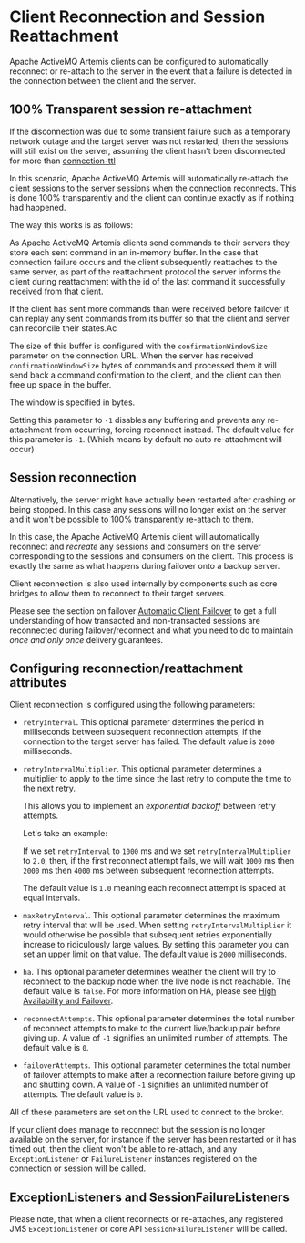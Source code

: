 # Client Reconnection and Session Reattachment

Apache ActiveMQ Artemis clients can be configured to automatically reconnect or
re-attach to the server in the event that a failure is detected in the
connection between the client and the server.

## 100% Transparent session re-attachment

If the disconnection was due to some transient failure such as a temporary
network outage and the target server was not restarted, then the sessions will
still exist on the server, assuming the client hasn't been disconnected for
more than [connection-ttl](connection-ttl.md)

In this scenario, Apache ActiveMQ Artemis will automatically re-attach the
client sessions to the server sessions when the connection reconnects. This is
done 100% transparently and the client can continue exactly as if nothing had
happened.

The way this works is as follows:

As Apache ActiveMQ Artemis clients send commands to their servers they store
each sent command in an in-memory buffer. In the case that connection failure
occurs and the client subsequently reattaches to the same server, as part of
the reattachment protocol the server informs the client during reattachment
with the id of the last command it successfully received from that client.

If the client has sent more commands than were received before failover it can
replay any sent commands from its buffer so that the client and server can
reconcile their states.Ac

The size of this buffer is configured with the `confirmationWindowSize`
parameter on the connection URL. When the server has received
`confirmationWindowSize` bytes of commands and processed them it will send back
a command confirmation to the client, and the client can then free up space in
the buffer.

The window is specified in bytes.

Setting this parameter to `-1` disables any buffering and prevents any
re-attachment from occurring, forcing reconnect instead. The default value for
this parameter is `-1`. (Which means by default no auto re-attachment will
occur)

## Session reconnection

Alternatively, the server might have actually been restarted after crashing or
being stopped. In this case any sessions will no longer exist on the server and
it won't be possible to 100% transparently re-attach to them.

In this case, the Apache ActiveMQ Artemis client will automatically reconnect
and *recreate* any sessions and consumers on the server corresponding to the
sessions and consumers on the client. This process is exactly the same as what
happens during failover onto a backup server.

Client reconnection is also used internally by components such as core bridges
to allow them to reconnect to their target servers.

Please see the section on failover [Automatic Client Failover](ha.md) to get a
full understanding of how transacted and non-transacted sessions are
reconnected during failover/reconnect and what you need to do to maintain *once
and only once* delivery guarantees.

## Configuring reconnection/reattachment attributes

Client reconnection is configured using the following parameters:

- `retryInterval`. This optional parameter determines the period in
  milliseconds between subsequent reconnection attempts, if the connection to
  the target server has failed. The default value is `2000` milliseconds.

- `retryIntervalMultiplier`. This optional parameter determines a multiplier
  to apply to the time since the last retry to compute the time to the next
  retry.

  This allows you to implement an *exponential backoff* between retry attempts.

  Let's take an example:

  If we set `retryInterval` to `1000` ms and we set `retryIntervalMultiplier`
  to `2.0`, then, if the first reconnect attempt fails, we will wait `1000` ms
  then `2000` ms then `4000` ms between subsequent reconnection attempts.

  The default value is `1.0` meaning each reconnect attempt is spaced at equal
  intervals.

- `maxRetryInterval`. This optional parameter determines the maximum retry
  interval that will be used. When setting `retryIntervalMultiplier` it would
  otherwise be possible that subsequent retries exponentially increase to
  ridiculously large values. By setting this parameter you can set an upper limit
  on that value. The default value is `2000` milliseconds.

- `ha`. This optional parameter determines weather the client will try to
  reconnect to the backup node when the live node is not reachable.
  The default value is `false`.
  For more information on HA, please see [High Availability and Failover](ha.md).

- `reconnectAttempts`. This optional parameter determines the total number of
  reconnect attempts to make to the current live/backup pair before giving up.
  A value of `-1` signifies an unlimited number of attempts.
  The default value is `0`.

- `failoverAttempts`. This optional parameter determines the total number of
  failover attempts to make after a reconnection failure before giving up and
  shutting down. A value of `-1` signifies an unlimited number of attempts.
  The default value is `0`.

All of these parameters are set on the URL used to connect to the broker.

If your client does manage to reconnect but the session is no longer available
on the server, for instance if the server has been restarted or it has timed
out, then the client won't be able to re-attach, and any `ExceptionListener` or
`FailureListener` instances registered on the connection or session will be
called.

## ExceptionListeners and SessionFailureListeners

Please note, that when a client reconnects or re-attaches, any registered JMS
`ExceptionListener` or core API `SessionFailureListener` will be called.
